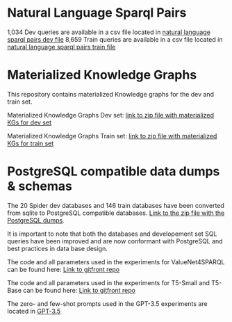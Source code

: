 # Natural Language Sparql Pairs
1,034 Dev queries are available in a csv file located in [natural language sparql pairs dev file](nl_sparql_pairs/dev/dev_nl_sparql.csv)
8,659 Train queries are available in a csv file located in [natural language sparql pairs train file](nl_sparql_pairs/train/train_nl_sparql.csv)

# Materialized Knowledge Graphs
This repository contains materialized Knowledge graphs for the dev and train set. 

Materialized Knowledge Graphs Dev set: [link to zip file with materialized KGs for dev set](https://drive.google.com/file/d/1S6xaI0VfnFMrsuyjxv2uQPok_CikhLLx/view?usp=sharing)

Materialized Knowledge Graphs Train set: [link to zip file with materialized KGs for train set](https://drive.google.com/file/d/1MHfPD0IuF4tWzbJEGSDmUMEavkB4lEs0/view?usp=sharing)

# PostgreSQL compatible data dumps & schemas
The 20 Spider dev databases and 146 train databases have been converted from sqlite to PostgreSQL compatible databases. [Link to the zip file with the PostgreSQL dumps](https://drive.google.com/file/d/1RzAlsws2FDCJcv_HKfXttGZzBT3Ah-hJ/view?usp=sharing).

It is important to note that both the databases and developement set SQL queries have been improved and are now conformant with PostgreSQL and best practices in data base design.

The code and all parameters used in the experiments for ValueNet4SPARQL can be found here: [Link to gitfront repo]()

The code and all parameters used in the experiments for T5-Small and T5-Base can be found here: [Link to gitfront repo](https://gitfront.io/r/user-4351818/ZLScR8epDL57/nlql/)

The zero- and few-shot prompts used in the GPT-3.5 experiments are located in [GPT-3.5](GPT-3.5)



